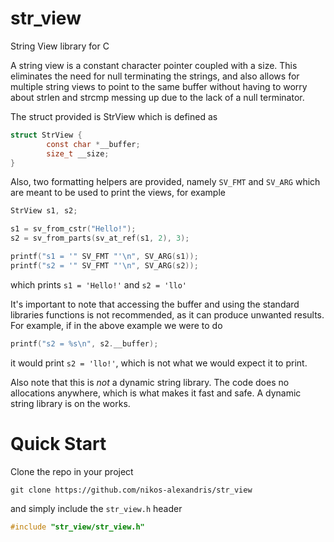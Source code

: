 # str_view

String View library for C

A string view is a constant character pointer coupled with a size. This eliminates the need for null terminating the
strings, and also allows for multiple string views to point to the same buffer without having to worry about strlen and
strcmp messing up due to the lack of a null terminator.

The struct provided is StrView which is defined as

 ```c
 struct StrView {
         const char *__buffer;
         size_t __size;
}
 ```

Also, two formatting helpers are provided, namely `SV_FMT` and `SV_ARG` which are meant to be used to print the views,
for example

 ```c
 StrView s1, s2;
 
 s1 = sv_from_cstr("Hello!");
 s2 = sv_from_parts(sv_at_ref(s1, 2), 3);
 
 printf("s1 = '" SV_FMT "'\n", SV_ARG(s1));
 printf("s2 = '" SV_FMT "'\n", SV_ARG(s2));
 ```

which prints `s1 = 'Hello!'` and `s2 = 'llo'`

It's important to note that accessing the buffer and using the standard libraries functions is not recommended, as it
can produce unwanted results. For example, if in the above example we were to do

 ```c
 printf("s2 = %s\n", s2.__buffer);
 ```

it would print `s2 = 'llo!'`, which is not what we would expect it to print.

Also note that this is *not* a dynamic string library. The code does no allocations anywhere, which is what makes it
fast and safe. A dynamic string library is on the works.

# Quick Start

Clone the repo in your project

```shell
git clone https://github.com/nikos-alexandris/str_view
```

and simply include the `str_view.h` header

 ```c
 #include "str_view/str_view.h"
 ```
